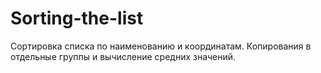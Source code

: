 # Sorting-the-list
Сортировка списка по наименованию и координатам. Копирования в отдельные группы и вычисление средних значений.
